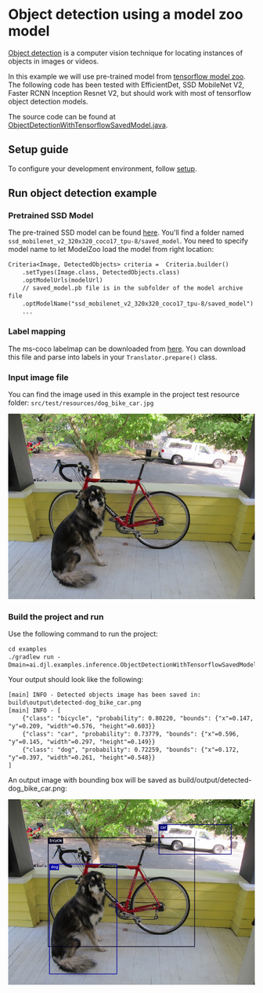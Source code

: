 # Object detection using a model zoo model

[Object detection](https://en.wikipedia.org/wiki/Object_detection) is a computer vision technique
for locating instances of objects in images or videos.

In this example we will use pre-trained model from [tensorflow model zoo](https://github.com/tensorflow/models/blob/master/research/object_detection/g3doc/tf2_detection_zoo.md). 
The following code has been tested with EfficientDet, SSD MobileNet V2, Faster RCNN Inception Resnet V2,
but should work with most of tensorflow object detection models.

The source code can be found at [ObjectDetectionWithTensorflowSavedModel.java](https://github.com/deepjavalibrary/djl/blob/master/examples/src/main/java/ai/djl/examples/inference/ObjectDetectionWithTensorflowSavedModel.java).

## Setup guide

To configure your development environment, follow [setup](../../docs/development/setup.md).

## Run object detection example

### Pretrained SSD Model
 
The pre-trained SSD model can be found [here](http://download.tensorflow.org/models/object_detection/tf2/20200711/ssd_mobilenet_v2_320x320_coco17_tpu-8.tar.gz).
You'll find a folder named ```ssd_mobilenet_v2_320x320_coco17_tpu-8/saved_model```. You need
to specify model name to let ModelZoo load the model from right location:

```
Criteria<Image, DetectedObjects> criteria =  Criteria.builder()
    .setTypes(Image.class, DetectedObjects.class)
    .optModelUrls(modelUrl)
    // saved_model.pb file is in the subfolder of the model archive file
    .optModelName("ssd_mobilenet_v2_320x320_coco17_tpu-8/saved_model")
    ...
```

### Label mapping

The ms-coco labelmap can be downloaded from [here](https://raw.githubusercontent.com/tensorflow/models/master/research/object_detection/data/mscoco_label_map.pbtxt).
You can download this file and parse into labels in your ```Translator.prepare()``` class.

### Input image file
You can find the image used in this example in the project test resource folder: `src/test/resources/dog_bike_car.jpg`

![dogs](../src/test/resources/dog_bike_car.jpg)

### Build the project and run
Use the following command to run the project:

```
cd examples
./gradlew run -Dmain=ai.djl.examples.inference.ObjectDetectionWithTensorflowSavedModel
```

Your output should look like the following:

```text
[main] INFO - Detected objects image has been saved in: build\output\detected-dog_bike_car.png
[main] INFO - [
	{"class": "bicycle", "probability": 0.80220, "bounds": {"x"=0.147, "y"=0.209, "width"=0.576, "height"=0.603}}
	{"class": "car", "probability": 0.73779, "bounds": {"x"=0.596, "y"=0.145, "width"=0.297, "height"=0.149}}
	{"class": "dog", "probability": 0.72259, "bounds": {"x"=0.172, "y"=0.397, "width"=0.261, "height"=0.548}}
]
```

An output image with bounding box will be saved as build/output/detected-dog_bike_car.png:

![detected-dogs](img/detected-dog_bike_car.png)
